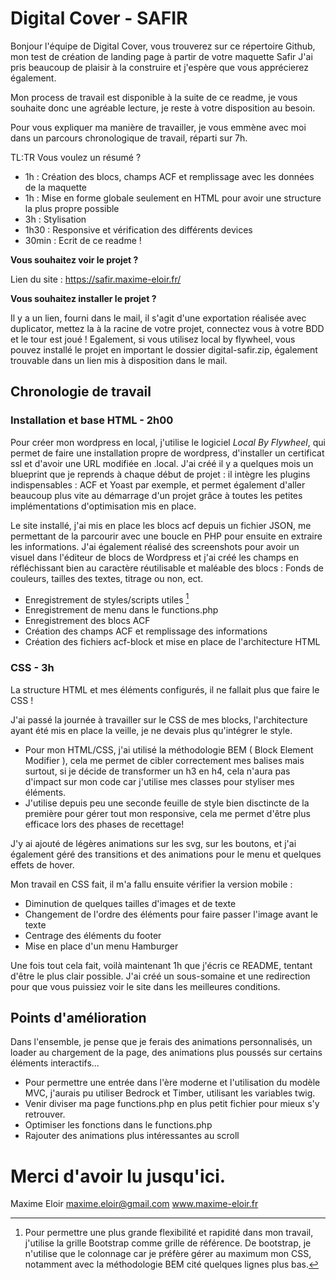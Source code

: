 
# Digital Cover - SAFIR

Bonjour l'équipe de Digital Cover, vous trouverez sur ce répertoire Github, mon test de création de landing page à partir de votre maquette Safir
J'ai pris beaucoup de plaisir à la construire et j'espère que vous apprécierez également.

Mon process de travail est disponible à la suite de ce readme, je vous souhaite donc une agréable lecture, je reste à votre disposition au besoin.

Pour vous expliquer ma manière de travailler, je vous emmène avec moi dans un parcours chronologique de travail, réparti sur 7h.

TL:TR Vous voulez un résumé ?
- 1h : Création des blocs, champs ACF et remplissage avec les données de la maquette
- 1h : Mise en forme globale seulement en HTML pour avoir une structure la plus propre possible
- 3h : Stylisation 
- 1h30 : Responsive et vérification des différents devices
- 30min : Ecrit de ce readme ! 



**Vous souhaitez voir le projet ?**

Lien du site : https://safir.maxime-eloir.fr/


**Vous souhaitez installer le projet ?**

Il y a un lien, fourni dans le mail, il s'agit d'une exportation réalisée avec duplicator, mettez la à la racine de votre projet, connectez vous à votre BDD et le tour est joué ! 
Egalement, si vous utilisez local by flywheel, vous pouvez installé le projet en important le dossier digital-safir.zip, également trouvable dans un lien mis à disposition dans le mail.



## Chronologie de travail
### Installation et base HTML - 2h00


Pour créer mon wordpress en local, j'utilise le logiciel *Local By Flywheel*, qui permet de faire une installation propre de wordpress, d'installer un certificat ssl et d'avoir une URL modifiée en .local.
J'ai créé il y a quelques mois un blueprint que je reprends à chaque début de projet : il intègre les plugins indispensables : ACF et Yoast par exemple, et permet également d'aller beaucoup plus vite au démarrage d'un projet grâce à toutes les petites implémentations d'optimisation mis en place.

Le site installé, j'ai mis en place les blocs acf depuis un fichier JSON, me permettant de la parcourir avec une boucle en PHP pour ensuite en extraire les informations. J'ai également réalisé des screenshots pour avoir un visuel dans l'éditeur de blocs de Wordpress et j'ai créé les champs en réfléchissant bien au caractère réutilisable et maléable des blocs : Fonds de couleurs, tailles des textes, titrage ou non, ect.
- Enregistrement de styles/scripts utiles [^1]
- Enregistrement de menu dans le functions.php
- Enregistrement des blocs ACF
- Création des champs ACF et remplissage des informations
- Création des fichiers acf-block et mise en place de l'architecture HTML


[^1]: Pour permettre une plus grande flexibilité et rapidité dans mon travail, j'utilise la grille Bootstrap comme grille de référence.  De bootstrap, je n'utilise que le colonnage car je préfère gérer au maximum mon CSS, notamment avec la méthodologie BEM cité quelques lignes plus bas.


###  CSS - 3h
La structure HTML et mes éléments configurés, il ne fallait plus que faire le CSS ! 

J'ai passé la journée à travailler sur le CSS de mes blocks, l'architecture ayant été mis en place la veille, je ne devais plus qu'intégrer le style.

- Pour mon HTML/CSS, j'ai utilisé la méthodologie BEM ( Block Element Modifier ), cela me permet de cibler correctement mes balises mais surtout, si je décide de transformer un h3 en h4, cela n'aura pas d'impact sur mon code car j'utilise mes classes pour styliser mes éléments.
- J'utilise depuis peu une seconde feuille de style bien disctincte de la première pour gérer tout mon responsive, cela me permet d'être plus efficace lors des phases de recettage!

J'y ai ajouté de légères animations sur les svg, sur les boutons, et j'ai également géré des transitions et des animations pour le menu et quelques effets de hover.

Mon travail en CSS fait, il m'a fallu ensuite vérifier la version mobile : 
- Diminution de quelques tailles d'images et de texte
- Changement de l'ordre des éléments pour faire passer l'image avant le texte
- Centrage des éléments du footer
- Mise en place d'un menu Hamburger


Une fois tout cela fait, voilà maintenant 1h que j'écris ce README, tentant d'être le plus clair possible.
J'ai créé un sous-somaine et une redirection pour que vous puissiez voir le site dans les meilleures conditions.

## Points d'amélioration


Dans l'ensemble, je pense que je ferais des animations personnalisés, un loader au chargement de la page, des animations plus poussés sur certains éléments interactifs...

- Pour permettre une entrée dans l'ère moderne et l'utilisation du modèle MVC, j'aurais pu utiliser Bedrock et Timber, utilisant les variables twig.
- Venir diviser ma page functions.php en plus petit fichier pour mieux s'y retrouver.
- Optimiser les fonctions dans le functions.php
- Rajouter des animations plus intéressantes au scroll



# Merci d'avoir lu jusqu'ici.

Maxime Eloir
maxime.eloir@gmail.com
www.maxime-eloir.fr
